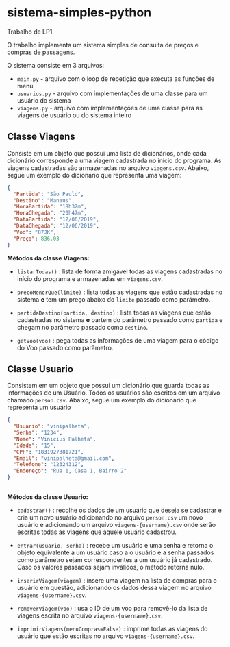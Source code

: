 # sistema-simples-python
Trabalho de LP1

O trabalho implementa um sistema simples de consulta de preços e compras de passagens.

O sistema consiste em 3 arquivos: 
* `main.py`  - arquivo com o loop de repetição que executa as funções de menu
* `usuarios.py` - arquivo com implementações de uma classe para um usuário do sistema
* `viagens.py` - arquivo com implementações de uma classe para as viagens de usuário ou do sistema inteiro

## Classe Viagens
Consiste em um objeto que possui uma lista de dicionários, onde cada dicionário corresponde a uma viagem cadastrada no início do programa. As viagens cadastradas são armazenadas no arquivo `viagens.csv`. Abaixo, segue um exemplo do dicionário que representa uma viagem:

```json
{
  "Partida": "São Paulo",
  "Destino": "Manaus",
  "HoraPartida": "18h32m",
  "HoraChegada": "20h47m",
  "DataPartida": "12/06/2019",
  "DataChegada": "12/06/2019",
  "Voo": "87JK",
  "Preço": 836.03
}
```
**Métodos da classe Viagens:**

- `listarTodas()` : lista de forma amigável todas as viagens cadastradas no início do programa e armazenadas em `viagens.csv`.

- `precoMenorQue(limite)` : lista todas as viagens que estão cadastradas no sistema **e** tem um preço abaixo do `limite` passado como parâmetro.

- `partidaDestino(partida, destino)` : lista todas as viagens que estão cadastradas no sistema **e** partem do parâmetro passado como `partida` e chegam no parâmetro passado como `destino`.

- `getVoo(voo)` : pega todas as informações de uma viagem para o código do Voo passado como parâmetro.


## Classe Usuario
Consistem em um objeto que possui um dicionário que guarda todas as informações de um Usuário. Todos os usuários são escritos em um arquivo chamado `person.csv`. Abaixo, segue um exemplo do dicionário que representa um usuário

```json
{
  "Usuario": "vinipalheta",
  "Senha": "1234",
  "Nome": "Vinicius Palheta",
  "Idade": "15",
  "CPF": "1831927381721",
  "Email": "vinipalheta@gmail.com",
  "Telefone": "12324312",
  "Endereço": "Rua 1, Casa 1, Bairro 2"
}
        
```
**Métodos da classe Usuario:**

- `cadastrar()` : recolhe os dados de um usuário que deseja se cadastrar e cria um novo usuário adicionando no arquivo `person.csv` um novo usuário e adicionando um arquivo `viagens-{username}.csv` onde serão escritas todas as viagens que aquele usuário cadastrou.

- `entrar(usuario, senha)` : recebe um usuário e uma senha e retorna o objeto equivalente a um usuário caso a o usuário e a senha passados como parâmetro sejam correspondentes a um usuário já cadastrado. Caso os valores passados sejam inválidos, o método retorna nulo.

- `inserirViagem(viagem)` : insere uma viagem na lista de compras para o usuário em questão, adicionando os dados dessa viagem no arquivo `viagens-{username}.csv`.

- `removerViagem(voo)` : usa o ID de um voo para removê-lo da lista de viagens escrita no arquivo `viagens-{username}.csv`.

- `imprimirViagens(menuCompras=False)` : imprime todas as viagens do usuário que estão escritas no arquivo `viagens-{username}.csv`.

